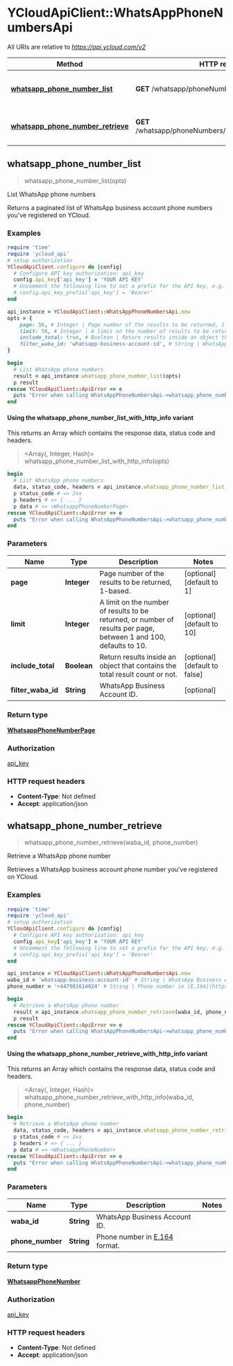 # YCloudApiClient::WhatsAppPhoneNumbersApi

All URIs are relative to *https://api.ycloud.com/v2*

| Method | HTTP request | Description |
| ------ | ------------ | ----------- |
| [**whatsapp_phone_number_list**](WhatsAppPhoneNumbersApi.md#whatsapp_phone_number_list) | **GET** /whatsapp/phoneNumbers | List WhatsApp phone numbers |
| [**whatsapp_phone_number_retrieve**](WhatsAppPhoneNumbersApi.md#whatsapp_phone_number_retrieve) | **GET** /whatsapp/phoneNumbers/{wabaId}/{phoneNumber} | Retrieve a WhatsApp phone number |


## whatsapp_phone_number_list

> <WhatsappPhoneNumberPage> whatsapp_phone_number_list(opts)

List WhatsApp phone numbers

Returns a paginated list of WhatsApp business account phone numbers you've registered on YCloud.

### Examples

```ruby
require 'time'
require 'ycloud_api'
# setup authorization
YCloudApiClient.configure do |config|
  # Configure API key authorization: api_key
  config.api_key['api_key'] = 'YOUR API KEY'
  # Uncomment the following line to set a prefix for the API key, e.g. 'Bearer' (defaults to nil)
  # config.api_key_prefix['api_key'] = 'Bearer'
end

api_instance = YCloudApiClient::WhatsAppPhoneNumbersApi.new
opts = {
    page: 56, # Integer | Page number of the results to be returned, 1-based.
    limit: 56, # Integer | A limit on the number of results to be returned, or number of results per page, between 1 and 100, defaults to 10.
    include_total: true, # Boolean | Return results inside an object that contains the total result count or not.
    filter_waba_id: 'whatsapp-business-account-id', # String | WhatsApp Business Account ID.
}

begin
  # List WhatsApp phone numbers
  result = api_instance.whatsapp_phone_number_list(opts)
  p result
rescue YCloudApiClient::ApiError => e
  puts "Error when calling WhatsAppPhoneNumbersApi->whatsapp_phone_number_list: #{e}"
end
```

#### Using the whatsapp_phone_number_list_with_http_info variant

This returns an Array which contains the response data, status code and headers.

> <Array(<WhatsappPhoneNumberPage>, Integer, Hash)> whatsapp_phone_number_list_with_http_info(opts)

```ruby
begin
  # List WhatsApp phone numbers
  data, status_code, headers = api_instance.whatsapp_phone_number_list_with_http_info(opts)
  p status_code # => 2xx
  p headers # => { ... }
  p data # => <WhatsappPhoneNumberPage>
rescue YCloudApiClient::ApiError => e
  puts "Error when calling WhatsAppPhoneNumbersApi->whatsapp_phone_number_list_with_http_info: #{e}"
end
```

### Parameters

| Name | Type | Description | Notes |
| ---- | ---- | ----------- | ----- |
| **page** | **Integer** | Page number of the results to be returned, 1-based. | [optional][default to 1] |
| **limit** | **Integer** | A limit on the number of results to be returned, or number of results per page, between 1 and 100, defaults to 10. | [optional][default to 10] |
| **include_total** | **Boolean** | Return results inside an object that contains the total result count or not. | [optional][default to false] |
| **filter_waba_id** | **String** | WhatsApp Business Account ID. | [optional] |

### Return type

[**WhatsappPhoneNumberPage**](WhatsappPhoneNumberPage.md)

### Authorization

[api_key](../README.md#api_key)

### HTTP request headers

- **Content-Type**: Not defined
- **Accept**: application/json


## whatsapp_phone_number_retrieve

> <WhatsappPhoneNumber> whatsapp_phone_number_retrieve(waba_id, phone_number)

Retrieve a WhatsApp phone number

Retrieves a WhatsApp business account phone number you've registered on YCloud.

### Examples

```ruby
require 'time'
require 'ycloud_api'
# setup authorization
YCloudApiClient.configure do |config|
  # Configure API key authorization: api_key
  config.api_key['api_key'] = 'YOUR API KEY'
  # Uncomment the following line to set a prefix for the API key, e.g. 'Bearer' (defaults to nil)
  # config.api_key_prefix['api_key'] = 'Bearer'
end

api_instance = YCloudApiClient::WhatsAppPhoneNumbersApi.new
waba_id = 'whatsapp-business-account-id' # String | WhatsApp Business Account ID.
phone_number = '+447901614024' # String | Phone number in [E.164](https://en.wikipedia.org/wiki/E.164) format.

begin
  # Retrieve a WhatsApp phone number
  result = api_instance.whatsapp_phone_number_retrieve(waba_id, phone_number)
  p result
rescue YCloudApiClient::ApiError => e
  puts "Error when calling WhatsAppPhoneNumbersApi->whatsapp_phone_number_retrieve: #{e}"
end
```

#### Using the whatsapp_phone_number_retrieve_with_http_info variant

This returns an Array which contains the response data, status code and headers.

> <Array(<WhatsappPhoneNumber>, Integer, Hash)> whatsapp_phone_number_retrieve_with_http_info(waba_id, phone_number)

```ruby
begin
  # Retrieve a WhatsApp phone number
  data, status_code, headers = api_instance.whatsapp_phone_number_retrieve_with_http_info(waba_id, phone_number)
  p status_code # => 2xx
  p headers # => { ... }
  p data # => <WhatsappPhoneNumber>
rescue YCloudApiClient::ApiError => e
  puts "Error when calling WhatsAppPhoneNumbersApi->whatsapp_phone_number_retrieve_with_http_info: #{e}"
end
```

### Parameters

| Name | Type | Description | Notes |
| ---- | ---- | ----------- | ----- |
| **waba_id** | **String** | WhatsApp Business Account ID. |  |
| **phone_number** | **String** | Phone number in [E.164](https://en.wikipedia.org/wiki/E.164) format. |  |

### Return type

[**WhatsappPhoneNumber**](WhatsappPhoneNumber.md)

### Authorization

[api_key](../README.md#api_key)

### HTTP request headers

- **Content-Type**: Not defined
- **Accept**: application/json

